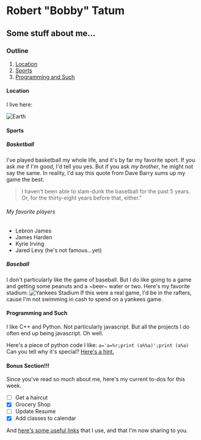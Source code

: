# Robert "Bobby" Tatum
## Some stuff about me...

### Outline
1. [Location](https://bobbytatum27.github.io/cse110-lab1/#Location)
2. [Sports](https://bobbytatum27.github.io/cse110-lab1/#sports)
3. [Programming and Such](https://bobbytatum27.github.io/cse110-lab1/#programming-and-such)

#### Location
I live here:

![Earth](https://cdn.mos.cms.futurecdn.net/3upZx2gxxLpW7MBbnKYQLH-1200-80.jpg)

#### Sports

##### Basketball
I've played basketball my whole life, and it's by far my favorite sport. If you ask *me* if I'm good, I'd tell you yes.
But if you ask *my brother*, he might not say the same. In reality, I'd say this quote from Dave Barry sums up my game
the best: 
> I haven't been able to slam-dunk the basetball for the past 5 years. Or, for the thirty-eight years before that,
> either."

###### My favorite players
- Lebron James
- James Harden
- Kyrie Irving
- Jared Levy (he's not famous...yet)

##### Baseball
I don't particularly like the game of baseball. But I do like going to a game and getting some peanuts and a ~beer~
water or two. Here's my favorite stadium: ![Yankees
Stadium](https://img.mlbstatic.com/mlb-images/image/private/t_16x9/t_w1024/mlb/u9zmkg3sl71wayrcljng)
If this were a real game, I'd be in the rafters, cause I'm not swimming in cash to spend on a yankees game.

#### Programming and Such
I like C++ and Python. Not particularly javascript. But all the projects I do often end up being javascript. Oh well.

Here's a piece of python code I like: `a='a=%r;print (a%%a)';print (a%a)` Can  you tell why it's special?
[Here's a hint.](https://en.wikipedia.org/wiki/Quine_\(computing\))

#### Bonus Section!!!
Since you've read so much about me, here's my current to-dos for this week.

- [ ] Get a haircut
- [x] Grocery Shop
- [ ] Update Resume
- [x] Add classes to calendar

And [here's some useful links](useful-links.md) that I use, and that I'm now sharing to you. 
